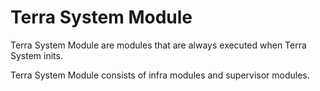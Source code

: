# Terra System Module


Terra System Module are modules that are always executed when Terra System inits.


Terra System Module consists of infra modules and supervisor modules.